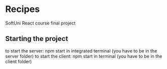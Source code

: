 # Recipes
SoftUni React course final project

## Starting the project 

to start the server: npm start in integrated terminal (you have to be in the server folder)
to start the client: npm start in terminal (you have to be in the client folder)